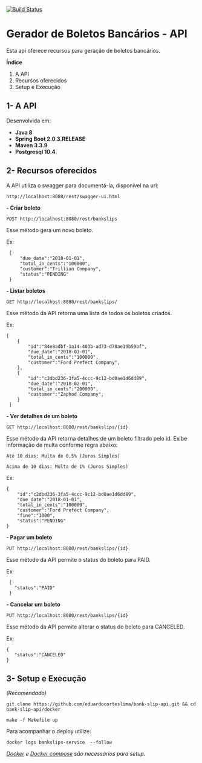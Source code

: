 [![Build Status](https://travis-ci.org/eduardocorteslima/bank-slip-api.svg?branch=master)](https://travis-ci.org/eduardocorteslima/bank-slip-api)


# Gerador de Boletos Bancários - API #

Esta api oferece recursos para geração de boletos bancários.

**Índice**
 1. A API
 2. Recursos oferecidos
 3. Setup e Execução
 
## 1- A API

Desenvolvida em:

 - **Java 8**   
 - **Spring Boot 2.0.3.RELEASE** 
 - **Maven 3.3.9** 
 - **Postgresql 10.4**.

## 2- Recursos oferecidos
A API utiliza o swagger para documentá-la, disponível na url:

 `http://localhost:8080/rest/swagger-ui.html`
 
 
 **- Criar boleto**
 
`POST http://localhost:8080/rest/bankslips`

Esse método gera um novo boleto.

Ex:
    
	 {
	     "due_date":"2018-01-01", 
		 "total_in_cents":"100000",
		 "customer":"Trillian Company",
		 "status":"PENDING" 
	 }

 **- Listar boletos**
 
 `GET http://localhost:8080/rest/bankslips/`
 
Esse método da API retorna uma lista de todos os boletos criados.

Ex:

    [
    	{
	    	"id":"84e8adbf-1a14-403b-ad73-d78ae19b59bf",
	    	"due_date":"2018-01-01",
	    	"total_in_cents":"100000",
	    	"customer":"Ford Prefect Company",
    	},
	    {
	    	"id":"c2dbd236-3fa5-4ccc-9c12-bd0ae1d6dd89",
	    	"due_date":"2018-02-01",
	    	"total_in_cents":"200000",
	    	"customer":"Zaphod Company",
	    }
	 ]

 **- Ver detalhes de um boleto**
 
 `GET http://localhost:8080/rest/bankslips/{id}`
 
Esse método da API retorna detalhes de um boleto filtrado pelo id. Exibe informação de multa conforme regra abaixo:

`Até 10 dias: Multa de 0,5% (Juros Simples)`

`Acima de 10 dias: Multa de 1% (Juros Simples)`


Ex:

	{
	    "id":"c2dbd236-3fa5-4ccc-9c12-bd0ae1d6dd89",
	    "due_date":"2018-01-01",
	    "total_in_cents":"100000",
	    "customer":"Ford Prefect Company",
	    "fine":"1000",
	    "status":"PENDING"
    }

 **- Pagar um boleto**
 
 `PUT http://localhost:8080/rest/bankslips/{id}`
 
Esse método da API permite o status do boleto para PAID.

Ex:

     {
       "status":"PAID"
     }
         


 **- Cancelar um boleto**

`PUT http://localhost:8080/rest/bankslips/{id}`

Esse método da API permite alterar o status do boleto para CANCELED.

Ex:

    {
       "status":"CANCELED"
    }

## 3- Setup e Execução

*(Recomendado)*

    git clone https://github.com/eduardocorteslima/bank-slip-api.git && cd bank-slip-api/docker
	
	make -f Makefile up
	

Para acompanhar o deploy utilize:
	
`docker logs bankslips-service  --follow`

*[Docker](https://docs.docker.com/install/) e [Docker compose](https://docs.docker.com/compose/install/)  são necessários para setup.*


